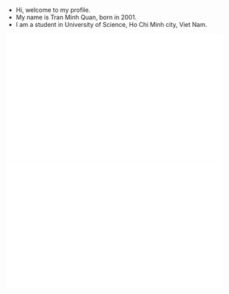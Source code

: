 - Hi, welcome to my profile.
- My name is Tran Minh Quan, born in 2001.
- I am a student in University of Science, Ho Chi Minh city, Viet Nam.


![](https://github.com/KenTranR3/Profile-/blob/master/generated/overview.svg)
![](https://github.com/KenTranR3/Profile-/blob/master/generated/languages.svg)

<!---
KenTranR3/KenTranR3 is a ✨ special ✨ repository because its `README.md` (this file) appears on your GitHub profile.
You can click the Preview link to take a look at your changes.
--->
